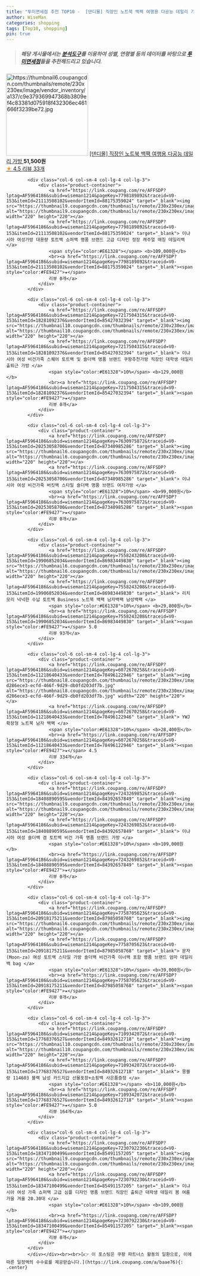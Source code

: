 ```yaml
---
title: "투미면세점 추천 TOP10 -  [댄디몰] 직장인 노트북 백팩 여행용 다공능 데일리 가방 "
author: WiseMan
categories: shopping
tags: [Top10, shopping]
pin: true
---
```


> ##### 해당 게시물에서는 [**분석도구**](https://itemscout.io/)를 이용하여 **성별**, **연령별** 등의 데이터를 바탕으로 [**투미면세점**](https://link.coupang.com/a/baae76)들을 추천해드리고 있습니다.
<div class="container"><div class="row">
            <div class="col-6 col-sm-4 col-lg-4 col-lg-3">
                <div class="product-container">
                    <a href="https://link.coupang.com/re/AFFSDP?lptag=AF5964186&subid=wiseman1214&pageKey=7356130233&traceid=V0-153&itemId=18941079910&vendorItemId=86067579008" target="_blank"><img src="https://thumbnail6.coupangcdn.com/thumbnails/remote/230x230ex/image/vendor_inventory/a137/c9e379369947368b3809ef4c83381d075918f432306ec461666f3239be72.jpg" alt="https://thumbnail6.coupangcdn.com/thumbnails/remote/230x230ex/image/vendor_inventory/a137/c9e379369947368b3809ef4c83381d075918f432306ec461666f3239be72.jpg" width="220" height="220"></a>
                    <a href="https://link.coupang.com/re/AFFSDP?lptag=AF5964186&subid=wiseman1214&pageKey=7356130233&traceid=V0-153&itemId=18941079910&vendorItemId=86067579008" target="_blank"> [댄디몰] 직장인 노트북 백팩 여행용 다공능 데일리 가방 </a>
                    <span style="color:#E61328"></span> <b>51,500원</b>
                    <br><a href="https://link.coupang.com/re/AFFSDP?lptag=AF5964186&subid=wiseman1214&pageKey=7356130233&traceid=V0-153&itemId=18941079910&vendorItemId=86067579008" target="_blank"><span style="color:#FE9427">★</span> 4.5
                    리뷰 33개</a>
                </div>
            </div>
            
            <div class="col-6 col-sm-4 col-lg-4 col-lg-3">
                <div class="product-container">
                    <a href="https://link.coupang.com/re/AFFSDP?lptag=AF5964186&subid=wiseman1214&pageKey=7798189892&traceid=V0-153&itemId=21113508102&vendorItemId=88175359024" target="_blank"><img src="https://thumbnail9.coupangcdn.com/thumbnails/remote/230x230ex/image/vendor_inventory/1b70/003c70932e83aec981b413f8af774dcf4ddd382e866fbcb7faebe5f7dfc9.png" alt="https://thumbnail9.coupangcdn.com/thumbnails/remote/230x230ex/image/vendor_inventory/1b70/003c70932e83aec981b413f8af774dcf4ddd382e866fbcb7faebe5f7dfc9.png" width="220" height="220"></a>
                    <a href="https://link.coupang.com/re/AFFSDP?lptag=AF5964186&subid=wiseman1214&pageKey=7798189892&traceid=V0-153&itemId=21113508102&vendorItemId=88175359024" target="_blank"> 이냐시아 여성가방 대용량 토트백 쇼퍼백 명품 브랜드 고급 디자인 정장 캐주얼 매칭 데일리백 </a>
                    <span style="color:#E61328"></span> <b>109,000원</b>
                    <br><a href="https://link.coupang.com/re/AFFSDP?lptag=AF5964186&subid=wiseman1214&pageKey=7798189892&traceid=V0-153&itemId=21113508102&vendorItemId=88175359024" target="_blank"><span style="color:#FE9427">★</span> 
                    리뷰 0개</a>
                </div>
            </div>
            
            <div class="col-6 col-sm-4 col-lg-4 col-lg-3">
                <div class="product-container">
                    <a href="https://link.coupang.com/re/AFFSDP?lptag=AF5964186&subid=wiseman1214&pageKey=7217504315&traceid=V0-153&itemId=18281092376&vendorItemId=85427032394" target="_blank"><img src="https://thumbnail10.coupangcdn.com/thumbnails/remote/230x230ex/image/vendor_inventory/39f2/e10b91a412d942f8e9bb49e53778063b636c1950470a3d5f6f8450835dea.png" alt="https://thumbnail10.coupangcdn.com/thumbnails/remote/230x230ex/image/vendor_inventory/39f2/e10b91a412d942f8e9bb49e53778063b636c1950470a3d5f6f8450835dea.png" width="220" height="220"></a>
                    <a href="https://link.coupang.com/re/AFFSDP?lptag=AF5964186&subid=wiseman1214&pageKey=7217504315&traceid=V0-153&itemId=18281092376&vendorItemId=85427032394" target="_blank"> 이냐시아 여성 비건가죽 스퀘어 토트백 및 숄더백 명품 브랜드 쿠팡추천가방 직장인 대학생 데일리 출퇴근 가방 </a>
                    <span style="color:#E61328">10%</span> <b>129,000원</b>
                    <br><a href="https://link.coupang.com/re/AFFSDP?lptag=AF5964186&subid=wiseman1214&pageKey=7217504315&traceid=V0-153&itemId=18281092376&vendorItemId=85427032394" target="_blank"><span style="color:#FE9427">★</span> 
                    리뷰 0개</a>
                </div>
            </div>
            
            <div class="col-6 col-sm-4 col-lg-4 col-lg-3">
                <div class="product-container">
                    <a href="https://link.coupang.com/re/AFFSDP?lptag=AF5964186&subid=wiseman1214&pageKey=7630975872&traceid=V0-153&itemId=20253058700&vendorItemId=87340985286" target="_blank"><img src="https://thumbnail6.coupangcdn.com/thumbnails/remote/230x230ex/image/vendor_inventory/6ae0/a7b444d1e0b7a50b83e24680d0efd9106f1aa1d962c0fc4ffb07ce74ec1a.png" alt="https://thumbnail6.coupangcdn.com/thumbnails/remote/230x230ex/image/vendor_inventory/6ae0/a7b444d1e0b7a50b83e24680d0efd9106f1aa1d962c0fc4ffb07ce74ec1a.png" width="220" height="220"></a>
                    <a href="https://link.coupang.com/re/AFFSDP?lptag=AF5964186&subid=wiseman1214&pageKey=7630975872&traceid=V0-153&itemId=20253058700&vendorItemId=87340985286" target="_blank"> 이냐시아 여성 비건가죽 버킷백 스타일 숄더백 명품 브랜드 여자가방 </a>
                    <span style="color:#E61328">10%</span> <b>99,000원</b>
                    <br><a href="https://link.coupang.com/re/AFFSDP?lptag=AF5964186&subid=wiseman1214&pageKey=7630975872&traceid=V0-153&itemId=20253058700&vendorItemId=87340985286" target="_blank"><span style="color:#FE9427">★</span> 
                    리뷰 0개</a>
                </div>
            </div>
            
            <div class="col-6 col-sm-4 col-lg-4 col-lg-3">
                <div class="product-container">
                    <a href="https://link.coupang.com/re/AFFSDP?lptag=AF5964186&subid=wiseman1214&pageKey=7558243208&traceid=V0-153&itemId=19906852034&vendorItemId=86983449830" target="_blank"><img src="https://thumbnail6.coupangcdn.com/thumbnails/remote/230x230ex/image/vendor_inventory/2a8e/7981ae767178e298aae93776d7e9f92392be4e0c85b58bcbdc50e583567e.jpg" alt="https://thumbnail6.coupangcdn.com/thumbnails/remote/230x230ex/image/vendor_inventory/2a8e/7981ae767178e298aae93776d7e9f92392be4e0c85b58bcbdc50e583567e.jpg" width="220" height="220"></a>
                    <a href="https://link.coupang.com/re/AFFSDP?lptag=AF5964186&subid=wiseman1214&pageKey=7558243208&traceid=V0-153&itemId=19906852034&vendorItemId=86983449830" target="_blank"> 리치모리 넉넉한 수납 토트백 Business 노트북 백팩 남자백팩 남성백팩 </a>
                    <span style="color:#E61328">10%</span> <b>29,800원</b>
                    <br><a href="https://link.coupang.com/re/AFFSDP?lptag=AF5964186&subid=wiseman1214&pageKey=7558243208&traceid=V0-153&itemId=19906852034&vendorItemId=86983449830" target="_blank"><span style="color:#FE9427">★</span> 5.0
                    리뷰 93개</a>
                </div>
            </div>
            
            <div class="col-6 col-sm-4 col-lg-4 col-lg-3">
                <div class="product-container">
                    <a href="https://link.coupang.com/re/AFFSDP?lptag=AF5964186&subid=wiseman1214&pageKey=6072670258&traceid=V0-153&itemId=11218640433&vendorItemId=78496122946" target="_blank"><img src="https://thumbnail8.coupangcdn.com/thumbnails/remote/230x230ex/image/retail/images/2423180889662591-d286ece3-ecfd-466f-9d29-db0fd203df7b.jpg" alt="https://thumbnail8.coupangcdn.com/thumbnails/remote/230x230ex/image/retail/images/2423180889662591-d286ece3-ecfd-466f-9d29-db0fd203df7b.jpg" width="220" height="220"></a>
                    <a href="https://link.coupang.com/re/AFFSDP?lptag=AF5964186&subid=wiseman1214&pageKey=6072670258&traceid=V0-153&itemId=11218640433&vendorItemId=78496122946" target="_blank"> YWJ 확장형 노트북 남자 백팩 </a>
                    <span style="color:#E61328">10%</span> <b>28,400원</b>
                    <br><a href="https://link.coupang.com/re/AFFSDP?lptag=AF5964186&subid=wiseman1214&pageKey=6072670258&traceid=V0-153&itemId=11218640433&vendorItemId=78496122946" target="_blank"><span style="color:#FE9427">★</span> 4.5
                    리뷰 334개</a>
                </div>
            </div>
            
            <div class="col-6 col-sm-4 col-lg-4 col-lg-3">
                <div class="product-container">
                    <a href="https://link.coupang.com/re/AFFSDP?lptag=AF5964186&subid=wiseman1214&pageKey=7243269852&traceid=V0-153&itemId=18408890595&vendorItemId=84392657849" target="_blank"><img src="https://thumbnail9.coupangcdn.com/thumbnails/remote/230x230ex/image/vendor_inventory/f7d1/682207395bb9557990229b53036d6017ee706aded842b4c926cbfb8ea199.png" alt="https://thumbnail9.coupangcdn.com/thumbnails/remote/230x230ex/image/vendor_inventory/f7d1/682207395bb9557990229b53036d6017ee706aded842b4c926cbfb8ea199.png" width="220" height="220"></a>
                    <a href="https://link.coupang.com/re/AFFSDP?lptag=AF5964186&subid=wiseman1214&pageKey=7243269852&traceid=V0-153&itemId=18408890595&vendorItemId=84392657849" target="_blank"> 이냐시아 여성 숄더백 겸 토트백 비건 가죽 명품 브랜드 가방 </a>
                    <span style="color:#E61328">10%</span> <b>109,000원</b>
                    <br><a href="https://link.coupang.com/re/AFFSDP?lptag=AF5964186&subid=wiseman1214&pageKey=7243269852&traceid=V0-153&itemId=18408890595&vendorItemId=84392657849" target="_blank"><span style="color:#FE9427">★</span> 
                    리뷰 0개</a>
                </div>
            </div>
            
            <div class="col-6 col-sm-4 col-lg-4 col-lg-3">
                <div class="product-container">
                    <a href="https://link.coupang.com/re/AFFSDP?lptag=AF5964186&subid=wiseman1214&pageKey=7758705623&traceid=V0-153&itemId=20918175211&vendorItemId=87985058768" target="_blank"><img src="https://thumbnail6.coupangcdn.com/thumbnails/remote/230x230ex/image/vendor_inventory/4b6f/2d3179c0169d0d6a4ddf58660b580a84d7e22d1f479c099192d975051b49.png" alt="https://thumbnail6.coupangcdn.com/thumbnails/remote/230x230ex/image/vendor_inventory/4b6f/2d3179c0169d0d6a4ddf58660b580a84d7e22d1f479c099192d975051b49.png" width="220" height="220"></a>
                    <a href="https://link.coupang.com/re/AFFSDP?lptag=AF5964186&subid=wiseman1214&pageKey=7758705623&traceid=V0-153&itemId=20918175211&vendorItemId=87985058768" target="_blank"> 문자(Moon-za) 여성 토트백 스타일 가방 숄더백 비건가죽 이너백 포함 명품 브랜드 엄마 데일리백 bag </a>
                    <span style="color:#E61328">10%</span> <b>39,000원</b>
                    <br><a href="https://link.coupang.com/re/AFFSDP?lptag=AF5964186&subid=wiseman1214&pageKey=7758705623&traceid=V0-153&itemId=20918175211&vendorItemId=87985058768" target="_blank"><span style="color:#FE9427">★</span> 
                    리뷰 0개</a>
                </div>
            </div>
            
            <div class="col-6 col-sm-4 col-lg-4 col-lg-3">
                <div class="product-container">
                    <a href="https://link.coupang.com/re/AFFSDP?lptag=AF5964186&subid=wiseman1214&pageKey=7109342072&traceid=V0-153&itemId=17768376527&vendorItemId=84932612718" target="_blank"><img src="https://thumbnail10.coupangcdn.com/thumbnails/remote/230x230ex/image/vendor_inventory/f445/24e036f27cc73d5fe9bdb66778fb205450e87c250111236c7e5ad9c966fe.jpg" alt="https://thumbnail10.coupangcdn.com/thumbnails/remote/230x230ex/image/vendor_inventory/f445/24e036f27cc73d5fe9bdb66778fb205450e87c250111236c7e5ad9c966fe.jpg" width="220" height="220"></a>
                    <a href="https://link.coupang.com/re/AFFSDP?lptag=AF5964186&subid=wiseman1214&pageKey=7109342072&traceid=V0-153&itemId=17768376527&vendorItemId=84932612718" target="_blank"> 몽블랑 114603 블랙 남성 카드지갑 선물포장+쇼핑백 사은품증정 </a>
                    <span style="color:#E61328"></span> <b>110,000원</b>
                    <br><a href="https://link.coupang.com/re/AFFSDP?lptag=AF5964186&subid=wiseman1214&pageKey=7109342072&traceid=V0-153&itemId=17768376527&vendorItemId=84932612718" target="_blank"><span style="color:#FE9427">★</span> 5.0
                    리뷰 164개</a>
                </div>
            </div>
            
            <div class="col-6 col-sm-4 col-lg-4 col-lg-3">
                <div class="product-container">
                    <a href="https://link.coupang.com/re/AFFSDP?lptag=AF5964186&subid=wiseman1214&pageKey=7230792230&traceid=V0-153&itemId=18347100499&vendorItemId=85491157205" target="_blank"><img src="https://thumbnail9.coupangcdn.com/thumbnails/remote/230x230ex/image/vendor_inventory/968e/4998ba3ababf7c013a24141309c7a68bb704d600eabc12b7e8ff17318894.png" alt="https://thumbnail9.coupangcdn.com/thumbnails/remote/230x230ex/image/vendor_inventory/968e/4998ba3ababf7c013a24141309c7a68bb704d600eabc12b7e8ff17318894.png" width="220" height="220"></a>
                    <a href="https://link.coupang.com/re/AFFSDP?lptag=AF5964186&subid=wiseman1214&pageKey=7230792230&traceid=V0-153&itemId=18347100499&vendorItemId=85491157205" target="_blank"> 이냐시아 여성 가죽 쇼퍼백 고급 심플 디자인 명품 브랜드 직장인 출퇴근 대학생 데일리 봄 여름 가을 겨울 20.30대 </a>
                    <span style="color:#E61328">10%</span> <b>109,000원</b>
                    <br><a href="https://link.coupang.com/re/AFFSDP?lptag=AF5964186&subid=wiseman1214&pageKey=7230792230&traceid=V0-153&itemId=18347100499&vendorItemId=85491157205" target="_blank"><span style="color:#FE9427">★</span> 
                    리뷰 0개</a>
                </div>
            </div>
            </div></div><br><br>[👉 이 포스팅은 쿠팡 파트너스 활동의 일환으로, 이에 따른 일정액의 수수료를 제공받습니다.](https://link.coupang.com/a/baae76){: .center}